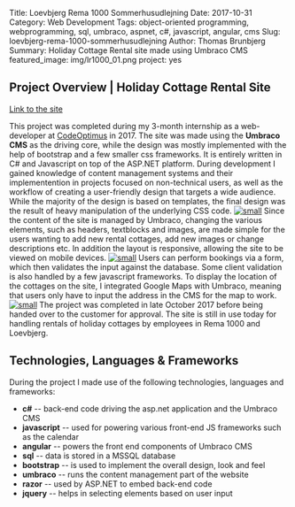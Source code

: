 Title: Loevbjerg Rema 1000 Sommerhusudlejning
Date: 2017-10-31
Category: Web Development
Tags: object-oriented programming, webprogramming, sql, umbraco, aspnet, c#, javascript, angular, cms
Slug: loevbjerg-rema-1000-sommerhusudlejning
Author: Thomas Brunbjerg
Summary: Holiday Cottage Rental site made using Umbraco CMS
featured_image: img/lr1000_01.png
project: yes

## **Project Overview |** Holiday Cottage Rental Site

[Link to the site](http://www.lovbjerg-rema1000-sommerhus.dk/)

This project was completed during my 3-month internship as a web-developer at [CodeOptimus](https://www.codeoptimus.dk/) in 2017. The site was made using the **Umbraco CMS** as the driving core, while the design was mostly implemented with the help of bootstrap and a few smaller css frameworks. It is entirely written in C# and Javascript on top of the ASP.NET platform. During development I gained knowledge of content management systems and their implementention in projects focused on non-technical users, as well as the workflow of creating a user-friendly design that targets a wide audience. While the majority of the design is based on templates, the final design was the result of heavy manipulation of the underlying CSS code. 
[![small]({filename}/img/lr1000_03.png)]({filename}/img/lr1000_03.png)
Since the content of the site is managed by Umbraco, changing the various elements, such as headers, textblocks and images, are made simple for the users wanting to add new rental cottages, add new images or change descriptions etc. In addition the layout is responsive, allowing the site to be viewed on mobile devices.
[![small]({filename}/img/lr1000_04.png)]({filename}/img/lr1000_04.png)
Users can perform bookings via a form, which then validates the input against the database. Some client validation is also handled by a few javascript frameworks. To display the location of the cottages on the site, I integrated Google Maps with Umbraco, meaning that users only have to input the address in the CMS for the map to work. 
[![small]({filename}/img/lr1000_05.png)]({filename}/img/lr1000_05.png)
The project was completed in late October 2017 before being handed over to the customer for approval. The site is still in use today for handling rentals of holiday cottages by employees in Rema 1000 and Loevbjerg. 

## Technologies, Languages & Frameworks

During the project I made use of the following technologies, languages and frameworks:

- **c#** -- back-end code driving the asp.net application and the Umbraco CMS
- **javascript** -- used for powering various front-end JS frameworks such as the calendar
- **angular** -- powers the front end components of Umbraco CMS
- **sql** -- data is stored in a MSSQL database
- **bootstrap** -- is used to implement the overall design, look and feel
- **umbraco** -- runs the content management part of the website
- **razor** -- used by ASP.NET to embed back-end code
- **jquery** -- helps in selecting elements based on user input
